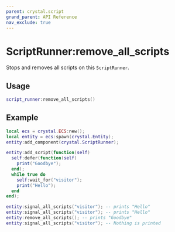 ```yaml
---
parent: crystal.script
grand_parent: API Reference
nav_exclude: true
---
```


# ScriptRunner:remove_all_scripts

Stops and removes all scripts on this `ScriptRunner`.

## Usage

```lua
script_runner:remove_all_scripts()
```

## Example

```lua
local ecs = crystal.ECS:new();
local entity = ecs:spawn(crystal.Entity);
entity:add_component(crystal.ScriptRunner);

entity:add_script(function(self)
  self:defer(function(self)
	print("Goodbye");
  end);
  while true do
	self:wait_for("visitor");
    print("Hello");
  end
end);

entity:signal_all_scripts("visitor"); -- prints "Hello"
entity:signal_all_scripts("visitor"); -- prints "Hello"
entity:remove_all_scripts(); -- prints "Goodbye"
entity:signal_all_scripts("visitor"); -- Nothing is printed
```
